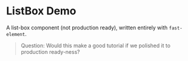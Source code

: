 # ListBox Demo

A list-box component (not production ready), written entirely with `fast-element`.

> Question: Would this make a good tutorial if we polished it to production ready-ness?